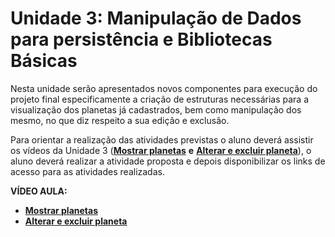 # Unidade 3: Manipulação de Dados para persistência e Bibliotecas Básicas

Nesta unidade serão apresentados novos componentes para execução do projeto final especificamente a criação de estruturas necessárias para a visualização dos planetas já cadastrados, bem como manipulação dos mesmo, no que diz respeito a sua edição e exclusão.

Para orientar a realização das atividades previstas o aluno deverá assistir os vídeos da Unidade 3 ([**Mostrar planetas**](https://youtu.be/TfE63d2bA_E) **e** [**Alterar e excluir planeta**](https://youtu.be/ZNwxv5IDXdQ)), o aluno deverá realizar a atividade proposta e depois disponibilizar os links de acesso para as atividades realizadas.

**VÍDEO AULA:**

- [**Mostrar planetas**](https://youtu.be/TfE63d2bA_E)
- [**Alterar e excluir planeta**](https://youtu.be/ZNwxv5IDXdQ)

